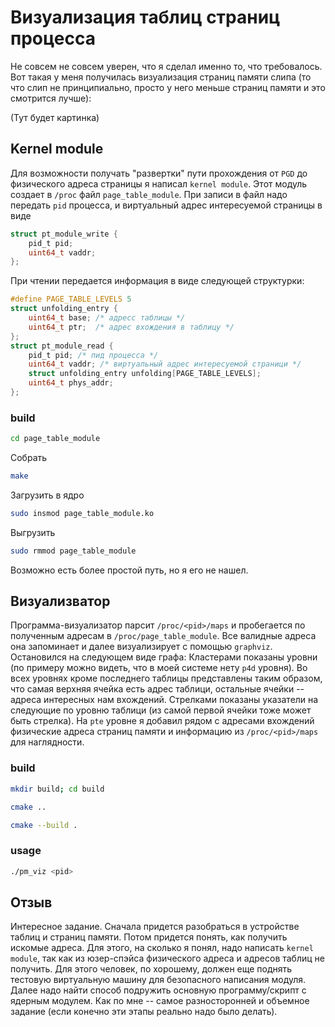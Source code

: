 # Визуализация таблиц страниц процесса

Не совсем не совсем уверен, что я сделал именно то, что требовалось. Вот такая у меня получилась визуализация страниц памяти слипа (то что слип не принципиально, просто у него меньше страниц памяти и это смотрится лучше): 

(Тут будет картинка)

## Kernel module

Для возможности получать "развертки" пути прохождения от `PGD` до физического адреса страницы я написал `kernel module`. Этот модуль создает в `/proc` файл `page_table_module`.
При записи в файл надо передать `pid` процесса, и виртуальный адрес интересуемой страницы в виде
```c
struct pt_module_write {
	pid_t pid;
	uint64_t vaddr;
};
```
При чтении передается информация в виде следующей структурки:
```c
#define PAGE_TABLE_LEVELS 5
struct unfolding_entry {
	uint64_t base; /* адресс таблицы */
	uint64_t ptr;  /* адрес вхождения в таблицу */
};
struct pt_module_read {
	pid_t pid; /* пид процесса */
	uint64_t vaddr; /* виртуальный адрес интересуемой страници */
	struct unfolding_entry unfolding[PAGE_TABLE_LEVELS];
	uint64_t phys_addr;
};
```

### build

```bash
cd page_table_module
```
Собрать
```bash
make
```
Загрузить в ядро
```bash
sudo insmod page_table_module.ko
```
Выгрузить
```bash
sudo rmmod page_table_module
```

Возможно есть более простой путь, но я его не нашел.

## Визуализватор

Программа-визуализатор парсит `/proc/<pid>/maps` и пробегается по полученным адресам в `/proc/page_table_module`.
Все валидные адреса она запоминает и далее визуализирует с помощью `graphviz`.
Остановился на следующем виде графа:
Кластерами показаны уровни (по примеру можно видеть, что в моей системе нету `p4d` уровня).
Во всех уровнях кроме последнего таблицы представлены таким образом, что самая верхняя ячейка есть адрес таблици, остальные ячейки -- адреса интересных нам вхождений. Стрелками показаны указатели на следующие по уровню таблици (из самой первой ячейки тоже может быть стрелка).
На `pte` уровне я добавил рядом с адресами вхождений физические адреса страниц памяти и информацию из `/proc/<pid>/maps` для наглядности.

### build

```bash
mkdir build; cd build
```
```bash
cmake ..
```
```bash
cmake --build .
```

### usage

```bash
./pm_viz <pid>
```

## Отзыв

Интересное задание. Сначала придется разобраться в устройстве таблиц и страниц памяти. Потом придется понять, как получить искомые адреса. Для этого, на сколько я понял, надо написать `kernel module`, так как из юзер-спэйса физического адреса и адресов таблиц не получить. Для этого человек, по хорошему, должен еще поднять тестовую виртуальную машину для безопасного написания модуля. Далее надо найти способ подружить основную программу/скрипт с ядерным модулем.
Как по мне -- самое разносторонней и объемное задание (если конечно эти этапы реально надо было делать).
